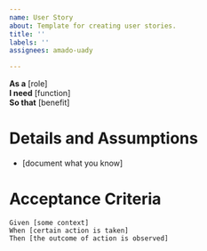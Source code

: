 ```yaml
---
name: User Story
about: Template for creating user stories.
title: ''
labels: ''
assignees: amado-uady

---
```


**As a** [role]  
**I need** [function]  
**So that** [benefit]  
  
# Details and Assumptions
* [document what you know]

# Acceptance Criteria  
  
```gherkin
Given [some context]
When [certain action is taken]
Then [the outcome of action is observed]
```
